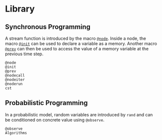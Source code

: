 # Library

## Synchronous Programming

A stream function is introduced by the macro [`@node`](@ref). 
Inside a node, the macro [`@init`](@ref) can be used to declare a variable as a memory.
Another macro [`@prev`](@ref) can then be used to access the value of a memory variable at the previous time step.

```@docs
@node
@init
@prev
@nodecall
@nodeiter
@noderun
cst
```

## Probabilistic Programming

In a probabilistic model, random variables are introduced by `rand` and can be conditioned on concrete value using `@observe`.

```@docs
@observe
Algorithms
```